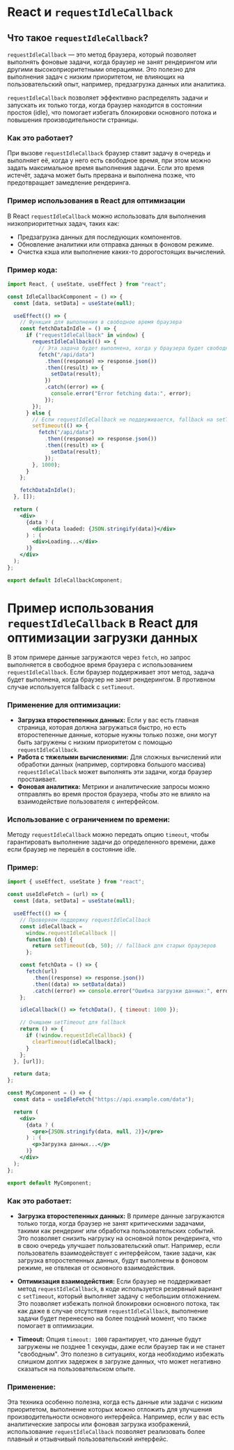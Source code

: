 # React и `requestIdleCallback`

## Что такое `requestIdleCallback`?

`requestIdleCallback` — это метод браузера, который позволяет выполнять фоновые задачи, когда браузер не занят рендерингом или другими высокоприоритетными операциями. Это полезно для выполнения задач с низким приоритетом, не влияющих на пользовательский опыт, например, предзагрузка данных или аналитика.

`requestIdleCallback` позволяет эффективно распределять задачи и запускать их только тогда, когда браузер находится в состоянии простоя (idle), что помогает избегать блокировки основного потока и повышения производительности страницы.

### Как это работает?

При вызове `requestIdleCallback` браузер ставит задачу в очередь и выполняет её, когда у него есть свободное время, при этом можно задать максимальное время выполнения задачи. Если это время истечёт, задача может быть прервана и выполнена позже, что предотвращает замедление рендеринга.

### Пример использования в React для оптимизации

В React `requestIdleCallback` можно использовать для выполнения низкоприоритетных задач, таких как:

- Предзагрузка данных для последующих компонентов.
- Обновление аналитики или отправка данных в фоновом режиме.
- Очистка кэша или выполнение каких-то дорогостоящих вычислений.

### Пример кода:

```jsx
import React, { useState, useEffect } from "react";

const IdleCallbackComponent = () => {
  const [data, setData] = useState(null);

  useEffect(() => {
    // Функция для выполнения в свободное время браузера
    const fetchDataInIdle = () => {
      if ("requestIdleCallback" in window) {
        requestIdleCallback(() => {
          // Эта задача будет выполнена, когда у браузера будет свободное время
          fetch("/api/data")
            .then((response) => response.json())
            .then((result) => {
              setData(result);
            })
            .catch((error) => {
              console.error("Error fetching data:", error);
            });
        });
      } else {
        // Если requestIdleCallback не поддерживается, fallback на setTimeout
        setTimeout(() => {
          fetch("/api/data")
            .then((response) => response.json())
            .then((result) => {
              setData(result);
            });
        }, 1000);
      }
    };

    fetchDataInIdle();
  }, []);

  return (
    <div>
      {data ? (
        <div>Data loaded: {JSON.stringify(data)}</div>
      ) : (
        <div>Loading...</div>
      )}
    </div>
  );
};

export default IdleCallbackComponent;
```

# Пример использования `requestIdleCallback` в React для оптимизации загрузки данных

В этом примере данные загружаются через `fetch`, но запрос выполняется в свободное время браузера с использованием `requestIdleCallback`. Если браузер поддерживает этот метод, задача будет выполнена, когда браузер не занят рендерингом. В противном случае используется fallback с `setTimeout`.

### Применение для оптимизации:

- **Загрузка второстепенных данных:** Если у вас есть главная страница, которая должна загружаться быстро, но есть второстепенные данные, которые нужны только позже, они могут быть загружены с низким приоритетом с помощью `requestIdleCallback`.
- **Работа с тяжелыми вычислениями:** Для сложных вычислений или обработки данных (например, сортировка большого массива) `requestIdleCallback` может выполнять эти задачи, когда браузер простаивает.
- **Фоновая аналитика:** Метрики и аналитические запросы можно отправлять во время простоя браузера, чтобы это не влияло на взаимодействие пользователя с интерфейсом.

### Использование с ограничением по времени:

Методу `requestIdleCallback` можно передать опцию `timeout`, чтобы гарантировать выполнение задачи до определенного времени, даже если браузер не перешёл в состояние idle.

### Пример:

```jsx
import { useEffect, useState } from "react";

const useIdleFetch = (url) => {
  const [data, setData] = useState(null);

  useEffect(() => {
    // Проверяем поддержку requestIdleCallback
    const idleCallback =
      window.requestIdleCallback ||
      function (cb) {
        return setTimeout(cb, 50); // fallback для старых браузеров
      };

    const fetchData = () => {
      fetch(url)
        .then((response) => response.json())
        .then((data) => setData(data))
        .catch((error) => console.error("Ошибка загрузки данных:", error));
    };

    idleCallback(() => fetchData(), { timeout: 1000 });

    // Очищаем setTimeout для fallback
    return () => {
      if (!window.requestIdleCallback) {
        clearTimeout(idleCallback);
      }
    };
  }, [url]);

  return data;
};

const MyComponent = () => {
  const data = useIdleFetch("https://api.example.com/data");

  return (
    <div>
      {data ? (
        <pre>{JSON.stringify(data, null, 2)}</pre>
      ) : (
        <p>Загрузка данных...</p>
      )}
    </div>
  );
};

export default MyComponent;
```

### Как это работает:

- **Загрузка второстепенных данных:**
  В примере данные загружаются только тогда, когда браузер не занят критическими задачами, такими как рендеринг или обработка пользовательских событий. Это позволяет снизить нагрузку на основной поток рендеринга, что в свою очередь улучшает пользовательский опыт. Например, если пользователь взаимодействует с интерфейсом, такие задачи, как загрузка второстепенных данных, будут выполнены в фоновом режиме, не отвлекая от основного взаимодействия.

- **Оптимизация взаимодействия:**
  Если браузер не поддерживает метод `requestIdleCallback`, в коде используется резервный вариант с `setTimeout`, который выполняет задачу с небольшим отложением. Это позволяет избежать полной блокировки основного потока, так как даже в случае отсутствия `requestIdleCallback`, выполнение задачи будет перенесено на более поздний момент, что также помогает в оптимизации.

- **Timeout:**
  Опция `timeout: 1000` гарантирует, что данные будут загружены не позднее 1 секунды, даже если браузер так и не станет "свободным". Это полезно в ситуациях, когда необходимо избежать слишком долгих задержек в загрузке данных, что может негативно сказаться на пользовательском опыте.

### Применение:

Эта техника особенно полезна, когда есть данные или задачи с низким приоритетом, выполнение которых можно отложить для улучшения производительности основного интерфейса. Например, если у вас есть аналитические запросы или фоновая загрузка изображений, использование `requestIdleCallback` позволяет реализовать более плавный и отзывчивый пользовательский интерфейс.
